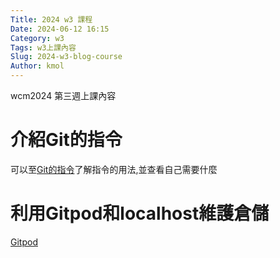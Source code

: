 ```yaml
---
Title: 2024 w3 課程
Date: 2024-06-12 16:15
Category: w3
Tags: w3上課內容
Slug: 2024-w3-blog-course
Author: kmol
---
```


wcm2024 第三週上課內容

<!-- PELICAN_END_SUMMARY -->

# 介紹Git的指令
可以至[Git的指令]了解指令的用法,並查看自己需要什麼

[Git的指令]: https://41223136.github.io/wcm2024/content/git%20order.html

# 利用Gitpod和localhost維護倉儲
[Gitpod]


[Gitpod]: https://www.gitpod.io/